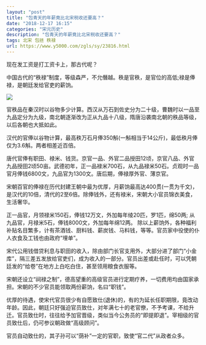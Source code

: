 ```yaml
---
layout: "post"
title: "包青天的年薪竟比北宋税收还要高？"
date: "2018-12-17 16:15"
categories: "宋元历史"
description: "包青天的年薪竟比北宋税收还要高？"
tags: 北宋 包拯 秩禄
url: https://www.y5000.com/zgls/sy/23816.html
---
```






现在发工资是打工资卡上，那古代呢？

中国古代的“秩禄”制度，等级森严，不允僭越。秩是官秩，是官位的高低;禄是俸禄，是朝廷发给官吏的薪饷。

![](https://img.y5000.com/uploads/allimg/170711/1044534941-0.jpg)

官秩品在秦汉时以谷物多少计算。西汉从万石到佐史分为二十级，曹魏时以一品至九品定分为九级，南北朝逐渐改为正从九品十八级，隋唐沿袭南北朝的秩品等级，以后各朝也大抵如此。

汉代的官俸以谷物计算，最高秩万石月俸350斛(一斛相当于14公斤)，最低秩月俸仅为3.6斛。两者相差近百倍。

唐代官俸有职田、禄米、钱货。京官一品、外官二品授田12顷，京官八品、外官九品授田2顷50亩。武德初年，正一品禄米700石，从九品禄米50石。贞观时一品官月俸钱6800文，九品官为1300文。唐后期，俸禄厚外官、薄京官。

宋朝百官的俸禄在历代封建王朝中最为优厚，月薪饷最高达400贯(一贯为千文)，是汉代的10倍，清代的2至6倍。除俸钱外，还有禄米，宋朝大小官员锦衣美食，生活奢华。

正一品官，月领禄米150石，俸钱12万文，外加每年绫20匹，罗1匹，绵50两; 从九品官，月禄米5石，俸钱8000文，外加每年绵12两。
除以上薪饷外，各种福利补贴名目繁多，计有茶酒钱、厨料钱、薪炭钱、马料钱，等等。官员家中役使的仆人衣食及工钱也由政府“埋单”。

宋代公用钱借贷利息与职田的收入，除由部门长官支用外，大部分进了部门“小金库”，隔三差五发放给官吏们，成为收入的一部分。官员出差或赴任时，可以凭朝廷发的“给卷”在地方上白吃白住，甚至领用粮食衣服等。

宋朝还设立“祠禄之制”，德高望重的高级官员进行定期疗养，一切费用均由国家承担。宋朝的不少官员能领取两份薪饷，名曰“职钱”。

优厚的待遇，使宋代官员很少有自愿致仕(退休)的，有的为延长任职期限，竟改动年龄。因此，朝廷只好强迫官员致仕，对年满七十的老官僚，不予考课，不给升迁。官员致仕时，往往给予加官晋级，类似当今公务员的“即提即退”。宰相级的官员致仕后，仍可参议朝政做“高级顾问”。

官员自动致仕的，其子孙可以“荫补”一定的官职，致使“官二代”从政者众多。
